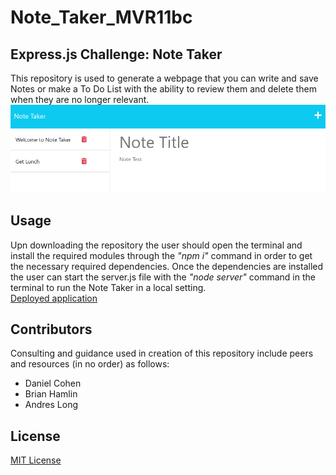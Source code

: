 # Note_Taker_MVR11bc

## Express.js Challenge: Note Taker
This repository is used to generate a webpage that you can write and save Notes or make a To Do List with the ability to review them and delete them when they are no longer relevant.
![screenshot](./images/Screenshot.png)<br>
## Usage 
Upn downloading the repository the user should open the terminal and install the required modules through the *"npm i"* command in order to get the necessary required dependencies. Once the dependencies are installed the user can start the server.js file with the *"node server"* command in the terminal to run the Note Taker in a local setting.<br>
[Deployed application](https://aqueous-lowlands-26468.herokuapp.com/notes)

## Contributors
Consulting and guidance used in creation of this repository include peers and resources (in no order) as follows:
* Daniel Cohen
* Brian Hamlin
* Andres Long

## License
[MIT License](./LICENSE)